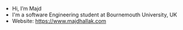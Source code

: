 - Hi, I’m Majd
- I'm a software Engineering student at Bournemouth University, UK
- Website: https://www.majdhallak.com


<!---
MajdHallak/MajdHallak is a ✨ special ✨ repository because its `README.md` (this file) appears on your GitHub profile.
You can click the Preview link to take a look at your changes.
--->
